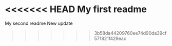 <<<<<<< HEAD
My first readme
=======
My second readme
New update
>>>>>>> 3b58da44209760ee74d90da39cf571821f429eac

